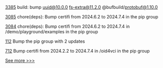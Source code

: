 
[3385](https://github.com/hyperledger/cacti/pull/3385) build: bump uuid@10.0.0 fs-extra@11.2.0 @bufbuild/protobuf@1.10.0

[3085](https://github.com/hyperledger/aries-cloudagent-python/pull/3085) chore(deps): Bump certifi from 2024.6.2 to 2024.7.4 in the pip group

[3084](https://github.com/hyperledger/aries-cloudagent-python/pull/3084) chore(deps): Bump certifi from 2024.6.2 to 2024.7.4 in /demo/playground/examples in the pip group

[112](https://github.com/hyperledger/aries-endorser-service/pull/112) Bump the pip group with 2 updates

[712](https://github.com/hyperledger/aries-acapy-plugins/pull/712) Bump certifi from 2024.2.2 to 2024.7.4 in /oid4vci in the pip group


[See more >>>](https://start-here.hyperledger.org/pull-requests)
